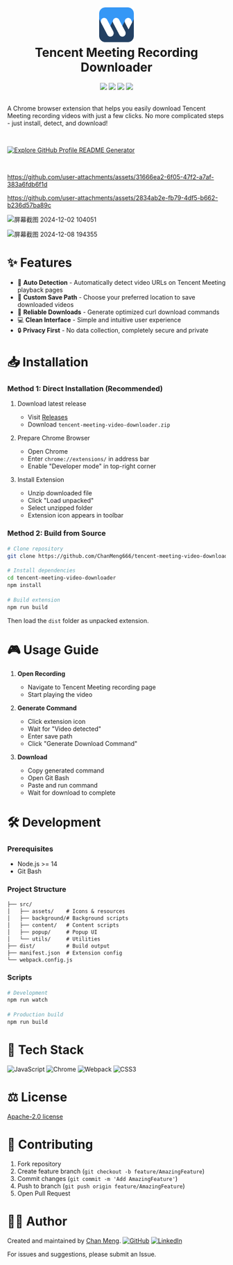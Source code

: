 <div align="center">
 <h1> <img src="/icons/icon128.png" width="80px"><br/>Tencent Meeting Recording Downloader</h1>
 <img src="https://img.shields.io/github/license/ChanMeng666/tencent-meeting-video-downloader"/>
 <img src="https://img.shields.io/github/v/release/ChanMeng666/tencent-meeting-video-downloader"/>
 <img src="https://img.shields.io/chrome-web-store/rating/tencent-meeting-video-downloader"/>
 <img src="https://img.shields.io/github/stars/ChanMeng666/tencent-meeting-video-downloader"/>
</div>
<br/>

A Chrome browser extension that helps you easily download Tencent Meeting recording videos with just a few clicks. No more complicated steps - just install, detect, and download!

<br/>

[![Explore GitHub Profile README Generator](https://gradient-svg-generator.vercel.app/?text=👉+Try+It+Now!+👈&height=40&template=pride-rainbow)](https://chromewebstore.google.com/detail/%E8%85%BE%E8%AE%AF%E4%BC%9A%E8%AE%AE%E5%BD%95%E5%B1%8F%E4%B8%8B%E8%BD%BD%E5%8A%A9%E6%89%8B/gdajdfngeonjmcclghkmeoacopnnfpnc?hl=zh-CN&utm_source=ext_sidebar)

<br/>

https://github.com/user-attachments/assets/31666ea2-6f05-47f2-a7af-383a6fdb6f1d


https://github.com/user-attachments/assets/2834ab2e-fb79-4df5-b662-b236d57ba89c



![屏幕截图 2024-12-02 104051](https://github.com/user-attachments/assets/ccc3775f-b395-4bdd-a474-7d286086d012)

![屏幕截图 2024-12-08 194355](https://github.com/user-attachments/assets/22949259-5d14-4270-9d31-0f290e8fbc81)

# ✨ Features

- 🎯 **Auto Detection** - Automatically detect video URLs on Tencent Meeting playback pages
- 📂 **Custom Save Path** - Choose your preferred location to save downloaded videos
- 🚀 **Reliable Downloads** - Generate optimized curl download commands
- 💻 **Clean Interface** - Simple and intuitive user experience
- 🔒 **Privacy First** - No data collection, completely secure and private

# 📥 Installation

### Method 1: Direct Installation (Recommended)

1. Download latest release
   - Visit [Releases](https://github.com/ChanMeng666/tencent-meeting-video-downloader/releases) 
   - Download `tencent-meeting-video-downloader.zip`

2. Prepare Chrome Browser
   - Open Chrome
   - Enter `chrome://extensions/` in address bar
   - Enable "Developer mode" in top-right corner

3. Install Extension
   - Unzip downloaded file
   - Click "Load unpacked"
   - Select unzipped folder
   - Extension icon appears in toolbar

### Method 2: Build from Source

```bash
# Clone repository 
git clone https://github.com/ChanMeng666/tencent-meeting-video-downloader.git

# Install dependencies
cd tencent-meeting-video-downloader
npm install

# Build extension
npm run build
```

Then load the `dist` folder as unpacked extension.

# 🎮 Usage Guide

1. **Open Recording** 
   - Navigate to Tencent Meeting recording page
   - Start playing the video

2. **Generate Command**
   - Click extension icon
   - Wait for "Video detected"
   - Enter save path
   - Click "Generate Download Command"

3. **Download**
   - Copy generated command
   - Open Git Bash
   - Paste and run command
   - Wait for download to complete

# 🛠️ Development

### Prerequisites
- Node.js >= 14
- Git Bash

### Project Structure
```
├── src/
│   ├── assets/    # Icons & resources
│   ├── background/# Background scripts
│   ├── content/   # Content scripts
│   ├── popup/     # Popup UI
│   └── utils/     # Utilities
├── dist/          # Build output
├── manifest.json  # Extension config
└── webpack.config.js
```

### Scripts
```bash
# Development
npm run watch

# Production build
npm run build
```

# 🚀 Tech Stack

![JavaScript](https://img.shields.io/badge/javascript-%23323330.svg?style=for-the-badge&logo=javascript&logoColor=%23F7DF1E)
![Chrome](https://img.shields.io/badge/chrome-%234285F4.svg?style=for-the-badge&logo=google-chrome&logoColor=white)
![Webpack](https://img.shields.io/badge/webpack-%238DD6F9.svg?style=for-the-badge&logo=webpack&logoColor=black)
![CSS3](https://img.shields.io/badge/css3-%231572B6.svg?style=for-the-badge&logo=css3&logoColor=white)

# ⚖️ License

[Apache-2.0 license](LICENSE)

# 🤝 Contributing

1. Fork repository
2. Create feature branch (`git checkout -b feature/AmazingFeature`)
3. Commit changes (`git commit -m 'Add AmazingFeature'`)
4. Push to branch (`git push origin feature/AmazingFeature`)
5. Open Pull Request

# 🙋‍♀ Author

Created and maintained by [Chan Meng](https://chanmeng.live/).
[![GitHub](https://img.shields.io/badge/github-%23121011.svg?style=normal&logo=github&logoColor=white)](https://github.com/ChanMeng666)
[![LinkedIn](https://img.shields.io/badge/linkedin-%230077B5.svg?style=normal&logo=linkedin&logoColor=white)](https://www.linkedin.com/in/chanmeng666/)

For issues and suggestions, please submit an Issue.
